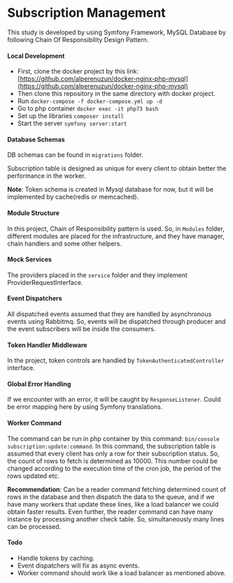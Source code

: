# Subscription Management

This study is developed by using Symfony Framework, MySQL Database by following Chain Of Responsibility Design Pattern.

#### Local Development

- First, clone the docker project by this link: [https://github.com/alperenuzun/docker-nginx-php-mysql](https://github.com/alperenuzun/docker-nginx-php-mysql)
- Then clone this repository in the same directory with docker project.
- Run `docker-compose -f docker-compose.yml up -d`
- Go to php container `docker exec -it php73 bash`
- Set up the libraries `composer install`
- Start the server `symfony server:start`

#### Database Schemas 

DB schemas can be found in `migrations` folder.

Subscription table is designed as unique for every client to obtain better the performance in the worker.

**Note**: Token schema is created in Mysql database for now, 
but it will be implemented by cache(redis or memcached).

#### Module Structure

In this project, Chain of Responsibility pattern is used. So, in `Modules` folder, different modules are placed
for the infrastructure, and they have manager, chain handlers and some other helpers.

#### Mock Services

The providers placed in the `service` folder and they implement ProviderRequestInterface.

#### Event Dispatchers

All dispatched events assumed that they are handled by asynchronous events using Rabbitmq. So, events will be dispatched 
through producer and the event subscribers will be inside the consumers.

#### Token Handler Middleware

In the project, token controls are handled by `TokenAuthenticatedController` interface.

#### Global Error Handling

If we encounter with an error, it will be caught by `ResponseListener`. 
Could be error mapping here by using Symfony translations.

#### Worker Command

The command can be run in php container by this command: `bin/console subscription:update:command`.
In this command, the subscription table is assumed that every client has only a row for their subscription status.
So, the count of rows to fetch is determined as 10000. This number could be changed according to the execution time of 
the cron job, the period of the rows updated etc.

**Recommendation**: Can be a reader command fetching determined count of rows in the database and then dispatch 
the data to the queue, and if we have many workers that update these lines, like a load balancer we could obtain faster
results. Even further, the reader command can have many instance by processing another check table. So, simultaneously 
many lines can be processed.

#### Todo

- Handle tokens by caching.
- Event dispatchers will fix as async events.
- Worker command should work like a load balancer as mentioned above.

